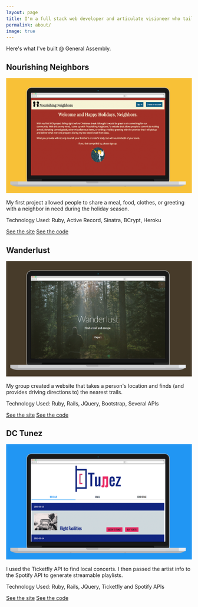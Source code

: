 ```yaml
---
layout: page
title: I'm a full stack web developer and articulate visioneer who tailors inspired solutions to both solve problems and grow communities.
permalink: about/
image: true
---
```

<div class="message">
  	<p>Here's what I've built @ General Assembly.</p>
</div>

<div class="proyecto">

<div id="nourishing">
	<h2>Nourishing Neighbors</h2>
	<a class="project-link" href="http://www.nourishingneighbors.com" target="_blank"><img src="/assets/images/nourishing.png"></a>
	<p class="project-blurb">My first project allowed people to share a meal, food, clothes, or greeting with a neighbor in need during the holiday season.</p>
	<p class="tech">Technology Used: Ruby, Active Record, Sinatra, BCrypt, Heroku</p>
	<a class="project-link" href="http://www.nourishingneighbors.com" target="_blank">See the site</a>
	<a class="project-link" href="https://github.com/ALeonard90/NourishingNeighbors" target="_blank">See the code</a>
	<a href='#wanderlust'><i class="fa fa-chevron-right"></i></a>
</div>

<div id="wanderlust" class="hidden">
	<h2>Wanderlust</h2>
	<a class="project-link" href="#" target="_blank"><img src="/assets/images/Wanderlust.png"></a>
	<p class="project-blurb">My group created a website that takes a person's location and finds (and provides driving directions to) the nearest trails.</p>
	<p class="tech">Technology Used: Ruby, Rails, JQuery, Bootstrap, Several APIs</p>
	<a class="project-link" href="#" target="_blank">See the site</a>
	<a class="project-link" href="https://github.com/ALeonard90/trails" target="_blank">See the code</a>
	<a href='#dctunez'><i class="fa fa-chevron-right"></i></a>
</div>

<div id="dctunez" class="hidden">
	<h2>DC Tunez</h2>
	<a class="project-link" href="http://dctunez.herokuapp.com" target="_blank"><img src="/assets/images/dctunez.png"></a>
	<p class="project-blurb">I used the Ticketfly API to find local concerts. I then passed the artist info to the Spotify API to generate streamable playlists.</p>
	<p class="tech">Technology Used: Ruby, Rails, JQuery, Ticketfly and Spotify APIs</p>
	<a class="project-link" href="http://dctunez.herokuapp.com" target="_blank">See the site</a>
	<a class="project-link" href="https://github.com/ALeonard90/DCTunez" target="_blank">See the code</a>
	<a href="#nourishing"><i class="fa fa-chevron-right"></i></a>
</div>
</div>
